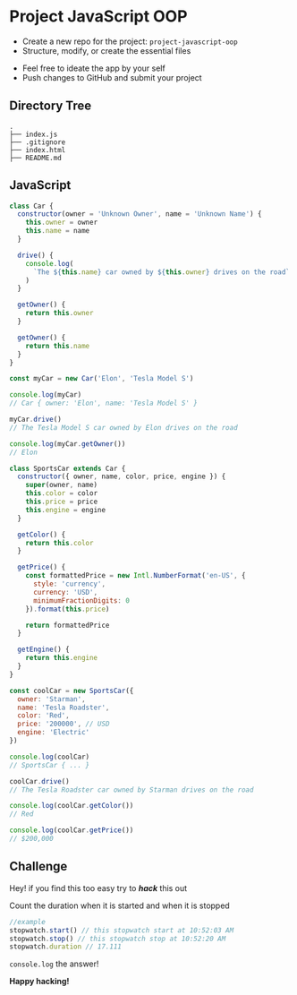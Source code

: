 # Project JavaScript OOP

- Create a new repo for the project: `project-javascript-oop`
- Structure, modify, or create the essential files
<!-- - If you need Node modules, use `yarn` instead of `npm` -->
- Feel free to ideate the app by your self
- Push changes to GitHub and submit your project

## Directory Tree

```
.
├── index.js
├── .gitignore
├── index.html
├── README.md
```
<!-- ├── node_modules
├── package.json
└── yarn.lock -->

## JavaScript

```js
class Car {
  constructor(owner = 'Unknown Owner', name = 'Unknown Name') {
    this.owner = owner
    this.name = name
  }

  drive() {
    console.log(
      `The ${this.name} car owned by ${this.owner} drives on the road`
    )
  }

  getOwner() {
    return this.owner
  }

  getOwner() {
    return this.name
  }
}
```

```js
const myCar = new Car('Elon', 'Tesla Model S')

console.log(myCar)
// Car { owner: 'Elon', name: 'Tesla Model S' }

myCar.drive()
// The Tesla Model S car owned by Elon drives on the road

console.log(myCar.getOwner())
// Elon
```

```js
class SportsCar extends Car {
  constructor({ owner, name, color, price, engine }) {
    super(owner, name)
    this.color = color
    this.price = price
    this.engine = engine
  }

  getColor() {
    return this.color
  }

  getPrice() {
    const formattedPrice = new Intl.NumberFormat('en-US', {
      style: 'currency',
      currency: 'USD',
      minimumFractionDigits: 0
    }).format(this.price)

    return formattedPrice
  }

  getEngine() {
    return this.engine
  }
}
```

```js
const coolCar = new SportsCar({
  owner: 'Starman',
  name: 'Tesla Roadster',
  color: 'Red',
  price: '200000', // USD
  engine: 'Electric'
})

console.log(coolCar)
// SportsCar { ... }

coolCar.drive()
// The Tesla Roadster car owned by Starman drives on the road

console.log(coolCar.getColor())
// Red

console.log(coolCar.getPrice())
// $200,000
```

## Challenge

Hey! if you find this too easy try to _**hack**_ this out

Count the duration when it is started and when it is stopped

```js
//example
stopwatch.start() // this stopwatch start at 10:52:03 AM
stopwatch.stop() // this stopwatch stop at 10:52:20 AM
stopwatch.duration // 17.111
```

`console.log` the answer!

**Happy hacking!**


